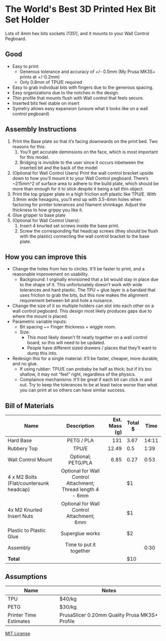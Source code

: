 # The World's Best 3D Printed Hex Bit Set Holder

Lots of 4mm hex bits sockets (135!), and it mounts to your Wall Control Pegboard.
## Good
* Easy to print:
  * Generous tolerance and accuracy of +/- 0.5mm (My Prusa MK3S+ prints at +/-0.2mm) 
  * Only 0.8mm of TPU/E required
* Easy to grab individual bits with fingers due to the generous spacing.
* Easy organizations due to the notches in the design.
* Thin profile that mounts flush with Wall control that feels secure.
* Inserted bits feel stable on insert
* Symetry allows easy expansion (unsure what it looks like on a wall control pegboard)

## Assembly Instructions  

1. Print the Base plate so that it’s facing downwards on the print bed. Two reasons for this:
   1. You’ll get accurate deminsions on the face, which is most important for this model. 
   2. Bridging is invisible to the user since it occurs inbetween the inserted bit and the back of the model
2. (Optional for Wall Control Users) Print the wall control bracket upside down to how you’ll mount it to your Wall Control pegboard. There’s ~215mm^2 of surface area to adhere to the build plate, which should be more than enough for it to stick despite it being a tall thin object.
3. Print the top gripper plate in a high friction soft plastic like TPU/E. With 3.9mm wide hexagons, you’ll end up with 3.5-4mm holes when factoring for printer tolerances and filament shrinkage. Adjust the thickness to how grippy you like it.
4. Glue gripper to base plate
5. (Optional for Wall Control Users):
   1. Insert 4 knurled set screws inside the base print.
   2. Screw the corresponding flat headcap screws (they should be flush with the plastic) connecting the wall control bracket to the base plate.

## How you can improve this
* Change the holes from hex to circles. It’ll be faster to print, and a reasonable improvement on usability. 
  * Background: I orginally envisioned that a bit would stay in place due to the shape of it. This unfortunately doesn’t work with wide tolerances and hard plastic. The TPU + glue layer is a bandaid that uses friction to grab the bits, but this now makes the alignment requirement between bit and hole a nuisance. 
* Change the size of it so multiple holders can slot into each other on a wall control pegboard. This design most likely produces gaps due to where the mount is placed.
* Parametric variable inputs: 
  * Bit spacing ~= Finger thickness + wiggle room.
  * Size: 
    * This most likely doesn’t fit neatly together on a wall control board, so this will need to be updated.
    * People have different sized drawers / places that they’ll want to dump this into.
* Redesign this for a single material: it’ll be faster, cheaper, more durable, and no glue.
  * If using rubber: TPU/E can probaby be half as thick; but if it’s too shallow, it may not “feel” right, regardless of the physics.
  * Complaince mechanisms: It’ll be great if each bit can click in and out. Try to keep the tolerances to be at least twice worse than what you can print at so others can have simliar success.

## Bill of Materials 
| Name                                    | Description                                                 | Est. Mass (g) | Total $ | Time  |
|-----------------------------------------|:-----------------------------------------------------------:|--------------:|---------|-------|
| Hard Base                               | PETG / PLA                                                  | 131           | 3.67    | 14:11 |
| Rubbery Top                             | TPU/E                                                       | 12.49         | 0.5     | 1:39  |
| Wall Control Mount                      | Optional; PETG/PLA                                          | 6.85          | 0.27    | 0:53  |
| 4 x M2 Bolts (Flat/countersunk headcap) | Optional for Wall Control Attachment; Thread length 4 - 6mm |               | $1      |       |
| 4x M2 Knurled Insert Nuts               | Optional for Wall Control Attachment; 6mm                   |               | $1      |       |
| Plastic to Plastic Glue                 | Superglue works                                             |               | $2      |       |
| Assembly                                | Time to put it together                                     |               |         | 0:30  |
| **Total**                               |                                                             |               | $10     |       |

## Assumptions 
| Name                   | Notes                                          |
|------------------------|------------------------------------------------|
| TPU                    | $40/kg                                         |
| PETG                   | $30/kg                                         |
| Printer Time Estimates | PrusaSlicer 0.20mm Quality Prusa MK3S+ Profile |

[MIT License](https://github.com/D3MZ/WorldsBest3DPrintedHexBitSetHolder/blob/main/LICENSE)
